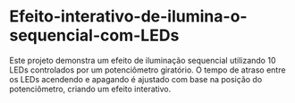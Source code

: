 # Efeito-interativo-de-ilumina-o-sequencial-com-LEDs
Este projeto demonstra um efeito de iluminação sequencial utilizando 10 LEDs controlados por um potenciômetro giratório. O tempo de atraso entre os LEDs acendendo e apagando é ajustado com base na posição do potenciômetro, criando um efeito interativo.
